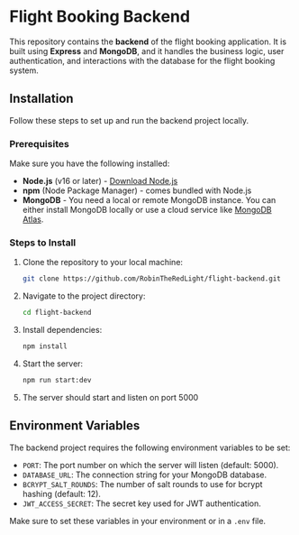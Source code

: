 # Flight Booking Backend

This repository contains the **backend** of the flight booking application. It is built using **Express** and **MongoDB**, and it handles the business logic, user authentication, and interactions with the database for the flight booking system.

## Installation

Follow these steps to set up and run the backend project locally.

### Prerequisites

Make sure you have the following installed:

- **Node.js** (v16 or later) - [Download Node.js](https://nodejs.org/)
- **npm** (Node Package Manager) - comes bundled with Node.js
- **MongoDB** - You need a local or remote MongoDB instance. You can either install MongoDB locally or use a cloud service like [MongoDB Atlas](https://www.mongodb.com/cloud/atlas).

### Steps to Install

1. Clone the repository to your local machine:

   ```bash
   git clone https://github.com/RobinTheRedLight/flight-backend.git
   ```

2. Navigate to the project directory:

   ```bash
   cd flight-backend
   ```

3. Install dependencies:

   ```bash
   npm install
   ```

4. Start the server:

   ```bash
   npm run start:dev
   ```

5. The server should start and listen on port 5000

## Environment Variables

The backend project requires the following environment variables to be set:

- `PORT`: The port number on which the server will listen (default: 5000).
- `DATABASE_URL`: The connection string for your MongoDB database.
- `BCRYPT_SALT_ROUNDS`: The number of salt rounds to use for bcrypt hashing (default: 12).
- `JWT_ACCESS_SECRET`: The secret key used for JWT authentication.


Make sure to set these variables in your environment or in a `.env` file. 

